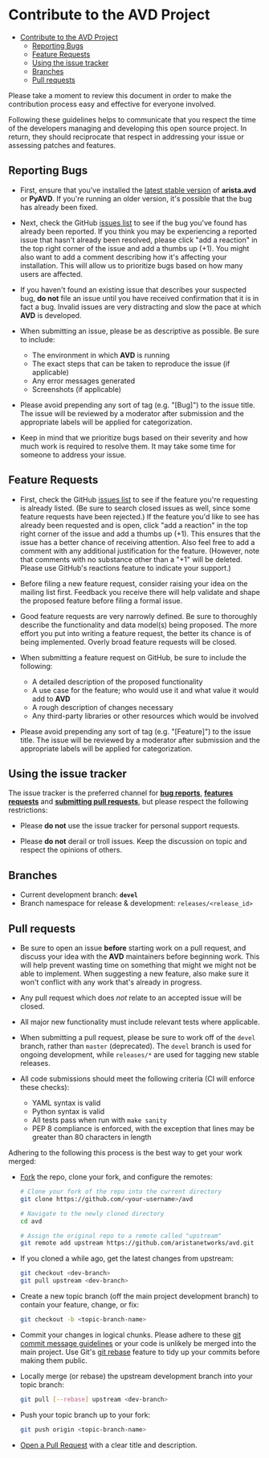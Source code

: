 <!--
  ~ Copyright (c) 2023-2025 Arista Networks, Inc.
  ~ Use of this source code is governed by the Apache License 2.0
  ~ that can be found in the LICENSE file.
  -->

# Contribute to the AVD Project

<!-- @import "[TOC]" {cmd="toc" depthFrom=1 depthTo=6 orderedList=false} -->

<!-- code_chunk_output -->

- [Contribute to the AVD Project](#contribute-to-the-avd-project)
  - [Reporting Bugs](#reporting-bugs)
  - [Feature Requests](#feature-requests)
  - [Using the issue tracker](#using-the-issue-tracker)
  - [Branches](#branches)
  - [Pull requests](#pull-requests)

<!-- /code_chunk_output -->

Please take a moment to review this document in order to make the contribution
process easy and effective for everyone involved.

Following these guidelines helps to communicate that you respect the time of
the developers managing and developing this open source project. In return,
they should reciprocate that respect in addressing your issue or assessing
patches and features.

## Reporting Bugs

- First, ensure that you've installed the [latest stable version](https://github.com/aristanetworks/avd/releases)
of **arista.avd** or **PyAVD**. If you're running an older version, it's possible that the bug has
already been fixed.

- Next, check the GitHub [issues list](https://github.com/aristanetworks/avd/issues)
to see if the bug you've found has already been reported. If you think you may
be experiencing a reported issue that hasn't already been resolved, please
click "add a reaction" in the top right corner of the issue and add a thumbs
up (+1). You might also want to add a comment describing how it's affecting your
installation. This will allow us to prioritize bugs based on how many users are
affected.

- If you haven't found an existing issue that describes your suspected bug, **do not** file an issue until you
have received confirmation that it is in fact a bug. Invalid issues are very
distracting and slow the pace at which **AVD** is developed.

- When submitting an issue, please be as descriptive as possible. Be sure to
include:

  - The environment in which **AVD** is running
  - The exact steps that can be taken to reproduce the issue (if applicable)
  - Any error messages generated
  - Screenshots (if applicable)

- Please avoid prepending any sort of tag (e.g. "[Bug]") to the issue title.
The issue will be reviewed by a moderator after submission and the appropriate
labels will be applied for categorization.

- Keep in mind that we prioritize bugs based on their severity and how much
work is required to resolve them. It may take some time for someone to address
your issue.

## Feature Requests

- First, check the GitHub [issues list](https://github.com/aristanetworks/avd/issues)
to see if the feature you're requesting is already listed. (Be sure to search
closed issues as well, since some feature requests have been rejected.) If the
feature you'd like to see has already been requested and is open, click "add a
reaction" in the top right corner of the issue and add a thumbs up (+1). This
ensures that the issue has a better chance of receiving attention. Also feel
free to add a comment with any additional justification for the feature.
(However, note that comments with no substance other than a "+1" will be
deleted. Please use GitHub's reactions feature to indicate your support.)

- Before filing a new feature request, consider raising your idea on the
mailing list first. Feedback you receive there will help validate and shape the
proposed feature before filing a formal issue.

- Good feature requests are very narrowly defined. Be sure to thoroughly
describe the functionality and data model(s) being proposed. The more effort
you put into writing a feature request, the better its chance is of being
implemented. Overly broad feature requests will be closed.

- When submitting a feature request on GitHub, be sure to include the
following:

  - A detailed description of the proposed functionality
  - A use case for the feature; who would use it and what value it would add to **AVD**
  - A rough description of changes necessary
  - Any third-party libraries or other resources which would be involved

- Please avoid prepending any sort of tag (e.g. "[Feature]") to the issue
title. The issue will be reviewed by a moderator after submission and the
appropriate labels will be applied for categorization.

## Using the issue tracker

The issue tracker is the preferred channel for [**bug reports**](#reporting-bugs),
[**features requests**](#feature-requests) and [**submitting pull
requests**](#pull-requests), but please respect the following restrictions:

- Please **do not** use the issue tracker for personal support requests.

- Please **do not** derail or troll issues. Keep the discussion on topic and
  respect the opinions of others.

## Branches

- Current development branch: **`devel`**
- Branch namespace for release & development: `releases/<release_id>`

## Pull requests

- Be sure to open an issue **before** starting work on a pull request, and
discuss your idea with the **AVD** maintainers before beginning work. This will
help prevent wasting time on something that might we might not be able to
implement. When suggesting a new feature, also make sure it won't conflict with
any work that's already in progress.

- Any pull request which does *not* relate to an accepted issue will be closed.

- All major new functionality must include relevant tests where applicable.

- When submitting a pull request, please be sure to work off of the `devel`
branch, rather than `master` (deprecated). The `devel` branch is used for ongoing
development, while `releases/*` are used for tagging new stable releases.

- All code submissions should meet the following criteria (CI will enforce
these checks):

  - YAML syntax is valid
  - Python syntax is valid
  - All tests pass when run with `make sanity`
  - PEP 8 compliance is enforced, with the exception that lines may be
      greater than 80 characters in length

Adhering to the following this process is the best way to get your work
merged:

- [Fork](https://docs.github.com/en/get-started/quickstart/fork-a-repo) the repo, clone your fork,
   and configure the remotes:

   ```bash
   # Clone your fork of the repo into the current directory
   git clone https://github.com/<your-username>/avd

   # Navigate to the newly cloned directory
   cd avd

   # Assign the original repo to a remote called "upstream"
   git remote add upstream https://github.com/aristanetworks/avd.git
   ```

- If you cloned a while ago, get the latest changes from upstream:

   ```bash
   git checkout <dev-branch>
   git pull upstream <dev-branch>
   ```

- Create a new topic branch (off the main project development branch) to
   contain your feature, change, or fix:

   ```bash
   git checkout -b <topic-branch-name>
   ```

- Commit your changes in logical chunks. Please adhere to these [git commit
   message guidelines](http://tbaggery.com/2008/04/19/a-note-about-git-commit-messages.html)
   or your code is unlikely be merged into the main project. Use Git's
   [git rebase](https://docs.github.com/en/get-started/using-git/about-git-rebase)
   feature to tidy up your commits before making them public.

- Locally merge (or rebase) the upstream development branch into your topic branch:

   ```bash
   git pull [--rebase] upstream <dev-branch>
   ```

- Push your topic branch up to your fork:

   ```bash
   git push origin <topic-branch-name>
   ```

- [Open a Pull Request](https://github.com/aristanetworks/avd/pulls)
    with a clear title and description.
